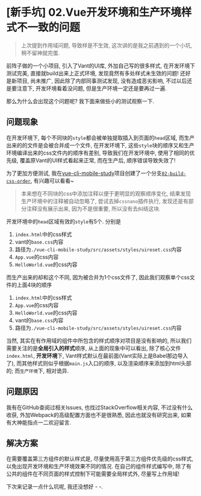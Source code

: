 # [新手坑] 02.Vue开发环境和生产环境样式不一致的问题

> 上次提到作用域问题, 导致样是不生效, 这次讲的是我之前遇到的一个小坑, 稍不留神就完蛋.

前阵子做的一个小项目, 引入了Vant的UI库, 外加自己写的很多样式, 在开发环境下测试完美, 直接就build出来上正式环境, 发现竟然有多处样式未生效的问题! 还好是新项目, 尚未推广, 因此除了内部同事测试发现, 没有造成恶劣影响, 不过以后还是要注意下, 开发环境看着没问题, 但是生产环境一定还是要再过一遍.

那么为什么会出现这个问题呢? 我下面来做些小的测试观察一下.

## 问题现象

在开发环境下, 每个不同块的`style`都会被单独提取插入到页面的`head`区域, 而生产出来的的文件是会被合并成一个文件, 在开发环境下, 这些`style`块的顺序又和生产环境编译出来的css文件内的顺序有差别, 导致我们在开发环境中, 使用了相同的优先级, 覆盖原Vant的UI样式看起来正常, 而在生产后, 顺序错误导致失效了!

为了更加方便测试, 我在[vue-cli-mobile-study](https://github.com/whidy/vue-cli-mobile-study)项目创建了一个分支[`02-build-css-order`](https://github.com/whidy/vue-cli-mobile-study/tree/02-build-css-order), 有兴趣可以看看~

> 本来想在不同块的css中添加注释以便于更明显的观察顺序变化, 结果发现生产环境中的注释被自动忽略了, 尝试去掉`cssnano`插件执行, 发现还是有部分注释没有展示出来, 因为不是很重要, 所以没有去纠结这块.

开发环境中的`head`区域有效的`style`有5个. 分别是

1. `index.html`中的css样式
1. vant的`base.css`内容
1. 路径为`./vue-cli-mobile-study/src/assets/styles/uireset.css`内容
1. `App.vue`的css内容
1. `HelloWorld.vue`的css内容

而生产出来的却和这个不同, 因为被合并为1个css文件了, 因此我们观察单个css文件的上面4块的顺序

1. `index.html`中的css样式
1. `App.vue`的css内容
1. `HelloWorld.vue`的css内容
1. vant的`base.css`内容
1. 路径为`./vue-cli-mobile-study/src/assets/styles/uireset.css`内容

当然, 其实在有作用域的组件中所包含的样式顺序对项目是没有影响的, 所以我们需要关注的是**全局引入的样式**顺序, 从上面的现象中可以看出, 除了核心文件`index.html`, **开发环境**下, Vant样式默认在最前面(Vant实际上是Babel那边导入了), 而其他样式则似乎根据`main.js`入口的顺序, 以及渲染顺序来添加到html头部的; 而`生产环境`下, 相对诡异.

## 问题原因

我有在GitHub查阅过相关Issues, 也找过StackOverflow相关内容, 不过没有什么收获, 外加Webpack的高级配置方面也不是很熟悉, 因此也就没有研究出来, 如果有大神能指点一二欢迎留言.

## 解决方案

在需要覆盖第三方组件的默认样式是, 尽量使用高于第三方组件优先级的css样式, 以免出现开发环境和生产环境效果不同的情况. 在自己的组件样式编写中, 除了有公共的组件在不同页面的样式控制下可能需要全局样式外, 尽量写上作用域!

下次来记录一点什么坑呢, 我还没想好 - -.